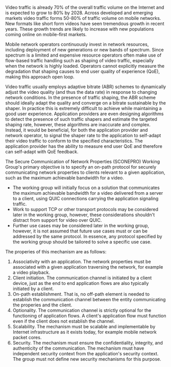 Video traffic is already 70% of the overall traffic volume on the Internet and is expected to grow to 80% by 2028.
Across developed and emerging markets video traffic forms 50-80% of traffic volume on mobile networks.
New formats like short form videos have seen tremendous growth in recent years.
These growth trends are likely to increase with new populations coming online on mobile-first markets.

Mobile network operators continuously invest in network resources, including deployment of new generations or new bands of spectrum.
Since spectrum is a limited and expensive resource operators often make use of flow-based traffic handling such as shaping of video traffic, especially when the network is highly loaded.
Operators cannot explicitly measure the degradation that shaping causes to end user quality of experience (QoE), making this approach open loop. 

Video traffic usually employs adaptive bitrate (ABR) schemes to dynamically adjust the video quality (and thus the data rate) in response to changing network conditions.
In the presence of traffic shaping, the ABR scheme should ideally adapt the quality and converge on a bitrate sustainable by the shaper.
In practice this is extremely difficult to achieve while maintaining a good user experience.
Application providers are even designing algorithms to detect the presence of such traffic shapers and estimate the targeted shaping rate, however, these algorithms are inaccurate and complex.
Instead, it would be beneficial, for both the application provider and network operator, to signal the shaper rate to the application to self-adapt their video traffic to conform to the specified characteristics.
The application provider has the ability to measure end user QoE and therefore can self-adapt with QoE feedback.

The Secure Communication of Network Properties (SCONEPRO) Working Group's primary objective is to specify an on-path protocol for securely communicating network properties to clients relevant to a given application, such as the maximum achievable bandwidth for a video. 
- The working group will initially focus on a solution that communicates the maximum achievable bandwidth for a video delivered from a server to a client, using QUIC connections carrying the application signaling traffic.
- Work to support TCP or other transport protocols may be considered later in the working group, however, these considerations shouldn't distract from support for video over QUIC. 
- Further use cases may be considered later in the working group, however, it is not assumed that future use cases must or can be addressed by the same protocol. In essence, any protocol specified by the working group should be tailored to solve a specific use case.

The properies of this mechanism are as follows:

1. Associativity with an application. 
The network properties must be associated with a given application traversing the network, for example a video playback.
1. Client initiation.
The communication channel is initiated by a client device, just as the end to end application flows are also typically initiated by a client.
1. On-path establishment.
That is, no off-path element is needed to establish the communication channel between the entity communicating the properies and the client.
1. Optionality.
The communication channel is strictly optional for the functioning of application flows.
A client's application flow must function even if the client does not establish the channel.
1. Scalability.
The mechanism must be scalable and implementable by Internet infrastructure as it exists today, for example mobile network packet cores.
1. Security.
The mechanism must ensure the confidentiality, integrity, and authenticity of the communication.
The mechanism must have independent security context from the application's security context.
The group must not define new security mechanisms for this purpose.
